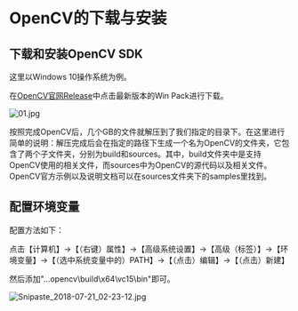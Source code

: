 # OpenCV的下载与安装

## 下载和安装OpenCV SDK

这里以Windows 10操作系统为例。

在[OpenCV官网Release](https://opencv.org/releases.html)中点击最新版本的Win Pack进行下载。

![01.jpg](https://i.loli.net/2018/07/21/5b52259975875.jpg)

按照完成OpenCV后，几个GB的文件就解压到了我们指定的目录下。在这里进行简单的说明：解压完成后会在指定的路径下生成一个名为OpenCV的文件夹，它包含了两个子文件夹，分别为build和sources。其中，build文件夹中是支持OpenCV使用的相关文件，而sources中为OpenCV的源代码以及相关文件。OpenCV官方示例以及说明文档可以在sources文件夹下的samples里找到。

## 配置环境变量

配置方法如下：

点击【计算机】->【（右键）属性】->【高级系统设置】->【高级（标签）】->【环境变量】->【（选中系统变量中的）PATH】->【（点击）编辑】->【（点击）新建】

然后添加"...opencv\build\x64\vc15\bin"即可。

![Snipaste_2018-07-21_02-23-12.jpg](https://i.loli.net/2018/07/21/5b5228a7e7895.jpg)